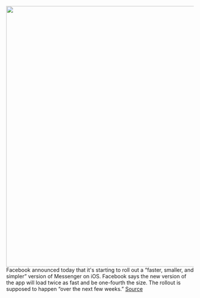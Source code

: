<img src='https://cdn.vox-cdn.com/thumbor/70xtQsXBurV5lOY1QnjJ8z3T-Dw=/0x0:2040x1360/1200x800/filters:focal(857x517:1183x843)/cdn.vox-cdn.com/uploads/chorus_image/image/66417384/acastro_180522_facebook_0002.0.jpg' width='700px' /><br/>
Facebook announced today that it's starting to roll out a “faster, smaller, and simpler” version of Messenger on iOS. Facebook says the new version of the app will load twice as fast and be one-fourth the size. The rollout is supposed to happen “over the next few weeks.”
<a href='https://www.theverge.com/2020/3/2/21161533/facebook-messenger-ios-app-faster-simpler-smaller'> Source <a/>